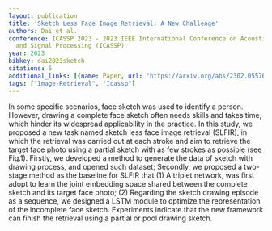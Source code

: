 ```yaml
---
layout: publication
title: 'Sketch Less Face Image Retrieval: A New Challenge'
authors: Dai et al.
conference: ICASSP 2023 - 2023 IEEE International Conference on Acoustics, Speech
  and Signal Processing (ICASSP)
year: 2023
bibkey: dai2023sketch
citations: 5
additional_links: [{name: Paper, url: 'https://arxiv.org/abs/2302.05576'}]
tags: ["Image-Retrieval", "Icassp"]
---
```

In some specific scenarios, face sketch was used to identify a person.
However, drawing a complete face sketch often needs skills and takes time,
which hinder its widespread applicability in the practice. In this study, we
proposed a new task named sketch less face image retrieval (SLFIR), in which
the retrieval was carried out at each stroke and aim to retrieve the target
face photo using a partial sketch with as few strokes as possible (see Fig.1).
Firstly, we developed a method to generate the data of sketch with drawing
process, and opened such dataset; Secondly, we proposed a two-stage method as
the baseline for SLFIR that (1) A triplet network, was first adopt to learn the
joint embedding space shared between the complete sketch and its target face
photo; (2) Regarding the sketch drawing episode as a sequence, we designed a
LSTM module to optimize the representation of the incomplete face sketch.
Experiments indicate that the new framework can finish the retrieval using a
partial or pool drawing sketch.